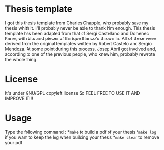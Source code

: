 Thesis template
===
I got this thesis template from Charles Chapple, who probably save my thesis whith it. I'll probably never be able to thank him enough.
This thesis template has been adapted from that of Sergi Castellano and Domenec Farre, with bits and pieces of Enrique Blanco's thrown in.
All of these were derived from the original templates written by Robert Castelo and Sergio Mendoza.
At some point during this process, Josep Abril got involved and, according to one of the previous people, who knew him, probably rewrote the whole thing.

License
===
It's under GNU/GPL copyleft license
So FEEL FREE TO USE IT AND IMPROVE IT!!!

Usage
===
Type the following command :
*<code>make</code> to build a pdf of your thesis
*<code>make log</code> if you want to keep the log when building your thesis
*<code>make clean</code> to remove your pdf

